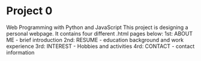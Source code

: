 # Project 0
Web Programming with Python and JavaScript
This project is designing a personal webpage.
It contains four different .html pages below:
    1st: ABOUT ME - brief introduction
    2nd: RESUME - education background and work experience
    3rd: INTEREST - Hobbies and activities
    4rd: CONTACT - contact information